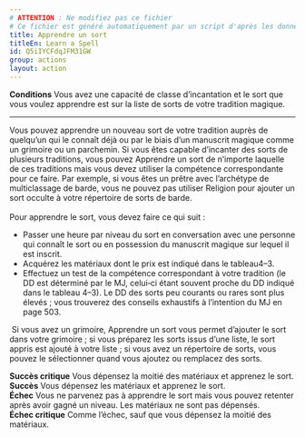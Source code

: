 ```yaml
---
# ATTENTION : Ne modifiez pas ce fichier
# Ce fichier est généré automatiquement par un script d'après les données du module Foundry VTT officiel et de sa traduction
title: Apprendre un sort
titleEn: Learn a Spell
id: Q5iIYCFdqJFM31GW
group: actions
layout: action
---
```

<p><span id="ctl00_MainContent_DetailedOutput"><strong>Conditions</strong> Vous avez une capacité de classe d’incantation et le sort que vous voulez apprendre est sur la liste de sorts de votre tradition magique.</span></p><hr><p>Vous pouvez apprendre un nouveau sort de votre tradition auprès de quelqu’un qui le connaît déjà ou par le biais d’un manuscrit magique comme un grimoire ou un parchemin. Si vous êtes capable d’incanter des sorts de plusieurs traditions, vous pouvez Apprendre un sort de n’importe laquelle de ces traditions mais vous devez utiliser la compétence correspondante pour ce faire. Par exemple, si vous êtes un prêtre avec l’archétype de multiclassage de barde, vous ne pouvez pas utiliser Religion pour ajouter un sort occulte à votre répertoire de sorts de barde.<br><br>Pour apprendre le sort, vous devez faire ce qui suit :</p><ul><li>Passer une heure par niveau du sort en conversation avec une personne qui connaît le sort ou en possession du manuscrit magique sur lequel il est inscrit.</li><li>Acquérez les matériaux dont le prix est indiqué dans le tableau4–3.</li><li>Effectuez un test de la compétence correspondant à votre tradition (le DD est déterminé par le MJ, celui‑ci étant souvent proche du DD indiqué dans le tableau 4–3). Le DD des sorts peu courants ou rares sont plus élevés ; vous trouverez des conseils exhaustifs à l’intention du MJ en page&nbsp;503.</li></ul><p>&nbsp;Si vous avez un grimoire, Apprendre un sort vous permet d’ajouter le sort dans votre grimoire ; si vous préparez les sorts issus d’une liste, le sort appris est ajouté à votre liste ; si vous avez un répertoire de sorts, vous pouvez le sélectionner quand vous ajoutez ou remplacez des sorts.</p><p><strong>Succès critique</strong> Vous dépensez la moitié des matériaux et apprenez le sort.<br><strong>Succès</strong> Vous dépensez les matériaux et apprenez le sort.<br><strong>Échec</strong> Vous ne parvenez pas à apprendre le sort mais vous pouvez retenter après avoir gagné un niveau. Les matériaux ne sont pas dépensés.<br><strong>Échec critique</strong> Comme l’échec, sauf que vous dépensez la moitié des matériaux.</p>
